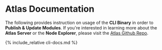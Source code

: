 # Atlas Documentation

The following provides instruction on usage of the **CLI Binary** in order to **Publish & Update Modules**. If you're interested in learning more about the **Atlas Server** or the **Node Explorer**, please visit the [Atlas Github Repo](https://github.com/cosmos/atlas).

{% include_relative cli-docs.md %}
